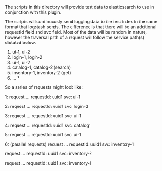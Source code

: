 The scripts in this directory will provide test data to elasticsearch to use in conjunction
with this plugin.

The scripts will continuously send logging data to the test index in the same format that logstash
sends. The difference is that there will be an additional requestId field and svc field. Most
of the data will be random in nature, however the traversal path of a request will follow the
service path(s) dictated below.


1. ui-1, ui-2
2. login-1, login-2
3. ui-1, ui-2
4. catalog-1, catalog-2 (search)
5. inventory-1, inventory-2 (get)
6. ... ?

So a series of requests might look like:

1: 
  request....
  requestId: uuid1
  svc: ui-1
  
2: 
  request ...
  requestId: uuid1
  svc: login-2
  
3:
  request ...
  requestId: uuid1
  svc: ui-1
  
4: 
  request ...
  requestId: uuid1
  svc: catalog1
  
5:
  request ...
  requestId: uuid1
  svc: ui-1
 
6: (parallel requests)
  request ...
  requestId: uuid1
  svc: inventory-1

  request ...
  requestId: uuid1
  svc: inventory-2

  request ...
  requestId: uuid1
  svc: inventory-1
